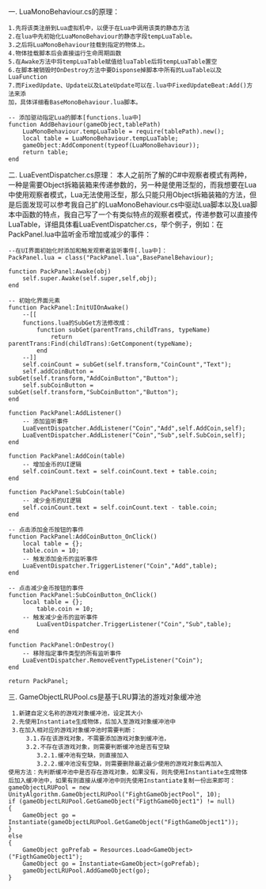 一. LuaMonoBehaviour.cs的原理：

	1.先将该类注册到Lua虚拟机中，以便于在Lua中调用该类的静态方法
	2.在lua中先初始化LuaMonoBehaviour的静态字段tempLuaTable。
	3.之后将LuaMonoBehaviour挂载到指定的物体上。
	4.物体挂载脚本后会直接运行生命周期函数
	5.在Awake方法中将tempLuaTable赋值给luaTable后将tempLuaTable置空
	6.在脚本被销毁时OnDestroy方法中要Disponse掉脚本中所有的LuaTable以及LuaFunction
	7.而FixedUpdate、Update以及LateUpdate可以在.lua中FixedUpdateBeat:Add()方法来添
	加，具体详细看BaseMonoBehaviour.lua脚本。

	-- 添加驱动指定Lua的脚本[functions.lua中]
	function AddBehaviour(gameObject,tablePath)
	    LuaMonoBehaviour.tempLuaTable = require(tablePath).new();
	    local table = LuaMonoBehaviour.tempLuaTable;
	    gameObject:AddComponent(typeof(LuaMonoBehaviour));
	    return table;
	end

二. LuaEventDispatcher.cs原理：
	本人之前所了解的C#中观察者模式有两种，一种是需要Object拆箱装箱来传递参数的，另一种是使用泛型的，而我想要在Lua中使用观察者模式，Lua无法使用泛型，那么只能只用Object拆箱装箱的方法，但是后面发现可以参考我自己扩的LuaMonoBehaviour.cs中驱动Lua脚本以及Lua脚本中函数的特点，我自己写了一个有类似特点的观察者模式，传递参数可以直接传LuaTable，详细具体看LuaEventDispatcher.cs，举个例子，例如：在PackPanel.lua中监听金币增加或减少的事件：
	
	--在UI界面初始化时添加和触发观察者监听事件[.lua中]：
	PackPanel.lua = class("PackPanel.lua",BasePanelBehaviour);

	function PackPanel:Awake(obj)
		self.super.Awake(self.super,self,obj);
	end

	-- 初始化界面元素
	function PackPanel:InitUIOnAwake()
		--[[ 
		functions.lua的SubGet方法修改成：
			function subGet(parentTrans,childTrans, typeName)		
				return parentTrans:Find(childTrans):GetComponent(typeName);
			end
		--]] 
		self.coinCount = subGet(self.transform,"CoinCount","Text");
		self.addCoinButton = subGet(self.transform,"AddCoinButton","Button");
		self.subCoinButton = subGet(self.transform,"SubCoinButton","Button");
	end

	function PackPanel:AddListener()
		-- 添加监听事件
		LuaEventDispatcher.AddListener("Coin","Add",self.AddCoin,self);
		LuaEventDispatcher.AddListener("Coin","Sub",self.SubCoin,self);
	end

	function PackPanel:AddCoin(table)
		-- 增加金币的UI逻辑
		self.coinCount.text = self.coinCount.text + table.coin;
	end

	function PackPanel:SubCoin(table)
		-- 减少金币的UI逻辑
		self.coinCount.text = self.coinCount.text - table.coin;
	end

	-- 点击添加金币按钮的事件
	function PackPanel:AddCoinButton_OnClick()
		local table = {};
		table.coin = 10;
		-- 触发添加金币的监听事件
		LuaEventDispatcher.TriggerListener("Coin","Add",table);
	end

	-- 点击减少金币按钮的事件
	function PackPanel:SubCoinButton_OnClick()
	   	local table = {};
	    	table.coin = 10;
		-- 触发减少金币的监听事件
	    	LuaEventDispatcher.TriggerListener("Coin","Sub",table);
	end

	function PackPanel:OnDestroy()
		-- 移除指定事件类型的所有监听事件
		LuaEventDispatcher.RemoveEventTypeListener("Coin");
	end

	return PackPanel;

三. GameObjectLRUPool.cs是基于LRU算法的游戏对象缓冲池

     1.新建自定义名称的游戏对象缓冲池，设定其大小
     2.先使用Instantiate生成物体，后加入至游戏对象缓冲池中
     3.在加入相对应的游戏对象缓冲池时需要判断：
         3.1.存在该游戏对象，不需要添加游戏对象到缓冲池，
         3.2.不存在该游戏对象，则需要判断缓冲池是否有空缺
			3.2.1.缓冲池有空缺，则直接加入
			3.2.2.缓冲池没有空缺，则需要删除最近最少使用的游戏对象后再加入
	使用方法：先判断缓冲池中是否存在游戏对象，如果没有，则先使用Instantiate生成物体
	后加入缓冲池中，如果有则直接从缓冲池中则先使用Instantiate复制一份出来即可：
	gameObjectLRUPool = new UnityAlgorithm.GameObjectLRUPool("FightGameObjectPool", 10);
	if (gameObjectLRUPool.GetGameObject("FigthGameObject1") != null)
	{
		GameObject go = Instantiate(gameObjectLRUPool.GetGameObject("FigthGameObject1"));
	}
	else
	{
		GameObject goPrefab = Resources.Load<GameObject>("FigthGameObject1");
		GameObject go = Instantiate<GameObject>(goPrefab);
		gameObjectLRUPool.AddGameObject(go);
	}
